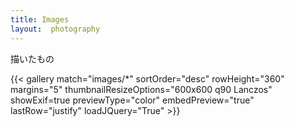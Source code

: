 ```yaml
---
title: Images
layout:  photography
---
```

描いたもの

{{< gallery match="images/*" sortOrder="desc" rowHeight="360" margins="5" thumbnailResizeOptions="600x600 q90 Lanczos" showExif=true previewType="color" embedPreview="true" lastRow="justify" loadJQuery="True" >}}